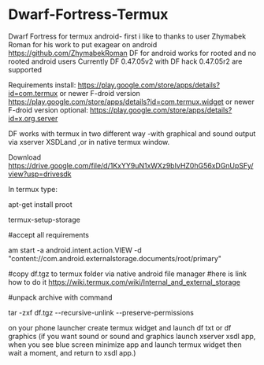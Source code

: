 # Dwarf-Fortress-Termux

Dwarf Fortress for termux android- first i like to thanks to user Zhymabek Roman
for his work to put exagear on android https://github.com/ZhymabekRoman
DF for android works for rooted and no rooted android users
Currently DF 0.47.05v2 with DF hack 0.47.05r2 are supported

Requirements
install:
https://play.google.com/store/apps/details?id=com.termux or newer F-droid version
https://play.google.com/store/apps/details?id=com.termux.widget or newer F-droid version
optional:
https://play.google.com/store/apps/details?id=x.org.server

DF works with termux in two different way -with graphical and sound output via xserver XSDLand
,or in native termux window.

Download
https://drive.google.com/file/d/1KxYY9uN1xWXz9bIvHZ0hG56xDGnUpSFy/view?usp=drivesdk

In termux type:

apt-get install proot

termux-setup-storage

#accept all requirements

am start -a android.intent.action.VIEW -d "content://com.android.externalstorage.documents/root/primary"

#copy df.tgz to termux folder via native android file manager
#here is link how to do it https://wiki.termux.com/wiki/Internal_and_external_storage

#unpack archive with command

tar -zxf df.tgz --recursive-unlink --preserve-permissions

on your phone launcher create termux widget and launch df txt or df graphics
(if you want sound or sound and graphics launch xserver xsdl app, when you see blue screen minimize app and launch termux
widget then wait a moment, and return to xsdl app.)




